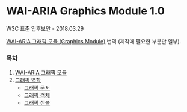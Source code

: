 # WAI-ARIA Graphics Module 1.0

W3C 표준 입후보안 - 2018.03.29

[WAI-ARIA 그래픽 모듈 (Graphics Module)](https://www.w3.org/TR/graphics-aria-1.0/) 번역 (제작에 필요한 부분만 일부).

### 목차

1. [WAI-ARIA 그래픽 모듈](https://github.com/yamoo9/graphics-aria/wiki)
1. [그래픽 역할](https://github.com/yamoo9/graphics-aria/wiki/%EA%B7%B8%EB%9E%98%ED%94%BD-%EC%97%AD%ED%95%A0-(Graphics-Roles))
    - [그래픽 문서](https://github.com/yamoo9/graphics-aria/wiki/%EA%B7%B8%EB%9E%98%ED%94%BD-%EB%AC%B8%EC%84%9C-(graphics-document)-%EC%97%AD%ED%95%A0)
    - [그래픽 객체](https://github.com/yamoo9/graphics-aria/wiki/%EA%B7%B8%EB%9E%98%ED%94%BD-%EA%B0%9D%EC%B2%B4(Graphic-Object)-%EC%97%AD%ED%95%A0)
    - [그래픽 심볼](https://github.com/yamoo9/graphics-aria/wiki/%EA%B7%B8%EB%9E%98%ED%94%BD-%EC%8B%AC%EB%B3%BC(Graphic-Symbol)-%EC%97%AD%ED%95%A0)
